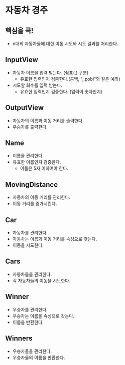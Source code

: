 # 자동차 경주

## 핵심을 콕!

- n대의 자동차들에 대한 이동 시도와 시도 결과를 처리한다.

## InputView

- 자동차 이름을 입력 받는다. (쉼표(,) 구분)
  - 유효한 입력인지 검증한다.(공백, ",,pobi"와 같은 예외)
- 시도할 회수를 입력 받는다.
  - 유효한 입력인지 검증한다. (입력이 숫자인지)

## OutputView
- 자동차의 이름과 이동 거리를 출력한다.
- 우승자를 출력한다.

## Name
- 이름을 관리한다.
- 유효한 이름인지 검증한다. 
  - 이름은 5자 이하여야 한다.

## MovingDistance
- 자동차의 이동 거리를 관리한다.
- 이동 거리를 증가시킨다.

## Car
- 자동차를 관리한다.
- 자동차는 이름과 이동 거리를 속성으로 갖는다.
- 이동을 시도한다.

## Cars
- 자동차들을 관리한다.
- 각 자동차들의 이동을 시도한다.

## Winner
- 우승자를 관리한다.
- 우승자는 이름을 속성으로 갖는다.
- 이름을 반환한다.

## Winners
- 우승자들을 관리한다.
- 우승자들의 이름을 반환한다.